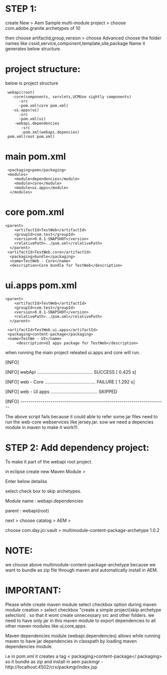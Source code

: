 STEP 1:
=======

create New > Aem Sample multi-module project > choose com.adobe.granite.archetypes of 10

then choose artifactid,group,version > choose Advanced choose the folder names like cssid,service,component,template,site,package Name
it generates below structure.


project structure:
==================
below is project structure

     webapi(root)
       -core(components, servlets,UCMUse sightly components)
          -src
          -pom.xml(core pom.xml)
       -ui.apps(ui)
          -src
          -pom.xml(ui)
        -webapi.dependencies
           -src
           -pom.xml(webapi.depencies)
     pom.xml(root pom.xml)



main pom.xml
============
     <packaging>pom</packaging>
     <modules>
        <module>dependencies</module>
        <module>core</module>
        <module>ui.apps</module>
      </modules>

core pom.xml
============
    <parent>
        <artifactId>TestWeb</artifactId>
        <groupId>com.test</groupId>
        <version>0.0.1-SNAPSHOT</version>
        <relativePath>../pom.xml</relativePath>
      </parent>
     <artifactId>TestWeb.core</artifactId>
      <packaging>bundle</packaging>
      <name>TestWeb - Core</name>
      <description>Core bundle for TestWeb</description>

ui.apps pom.xml
================
    <parent>
        <artifactId>TestWeb</artifactId>
        <groupId>com.test</groupId>
        <version>0.0.1-SNAPSHOT</version>
        <relativePath>../pom.xml</relativePath>
      </parent>

     <artifactId>TestWeb.ui.apps</artifactId>
     <packaging>content-package</packaging>
     <name>TestWe - UI</name>
         <description>UI apps package for TestWeb</description>


when running the main project releated ui.apps and core will run.

[INFO]

[INFO] webApi ............................................ SUCCESS [ 0.425 s]

[INFO] web - Core ........................................ FAILURE [ 1.292 s]

[INFO] web - UI apps ..................................... SKIPPED

[INFO] ------------------------------------------------------------------------

The above script fails because it could able to refer some jar files need to run the web-core webservices like jersey.jar.
sow we need a depencies module in maven to make it work!!!.

STEP 2: Add dependency project:
================================

To make it part of the webapi root project.

in eclipse create new Maven Module > 

Enter below detailss 

select check box to skip archetypes.

Module name : webapi.dependencies

parent : webapi(root)

next > choose catalog > AEM >

choose com.day.jcr.vault > multimodule-content-package-archetype  1.0.2

NOTE:
=====

we choose above multimodule-content-package-archetype because we want to bundle as zip file through maven and automatically install in AEM.

IMPORTANT:
===========
Please while create maven module select checkbox option during maven module creation > select checkbox "create a simple project(skip archetype selection) . so that it wont create unnecessary src and other folders. we need to have only jar in this maven module
to export dependencies to all  other maven modules like ui,core,apps.

Maven dependencies module (webapi.dependencies) allows while running maven to have jar dependencies in classpath by loading maven dependencies module.

i.e in pom.xml it creates a tag < packaging>content-package</ packaging>
so it bundle as zip and install in aem packmgr -http://localhost:4502/crx/packmgr/index.jsp



